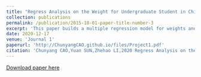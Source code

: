 ```yaml
---
title: "Regress Analysis on the Weight for Undergraduate Student in China"
collection: publications
permalink: /publication/2015-10-01-paper-title-number-3
excerpt: 'This paper builds a multiple regression model for weights and health level considering variables including height, sleep hours and energy intake.'
date: 2020-12-17
venue: 'Journal 1'
paperurl: 'http://ChunyangCAO.github.io/files/Project1.pdf'
citation: 'Chunyang CAO,Yuan SUN,Zhehao LI,2020 Regress Analysis on the Weight for Undergraduate Student in China.http://ChunyangCAO.github.io/files/Project1.pdf'
---
```



[Download paper here](http://ChunyangCAO.github.io/files/Project1.pdf)

